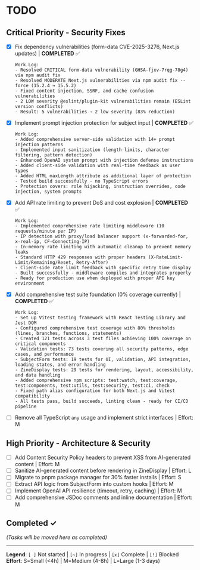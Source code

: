 # TODO

## Critical Priority - Security Fixes

- [x] Fix dependency vulnerabilities (form-data CVE-2025-3276, Next.js updates) | **COMPLETED** ✅
  ```
  Work Log:
  - Resolved CRITICAL form-data vulnerability (GHSA-fjxv-7rqg-78g4) via npm audit fix
  - Resolved MODERATE Next.js vulnerabilities via npm audit fix --force (15.2.4 → 15.5.2)
  - Fixed content injection, SSRF, and cache confusion vulnerabilities
  - 2 LOW severity @eslint/plugin-kit vulnerabilities remain (ESLint version conflicts)
  - Result: 5 vulnerabilities → 2 low severity (83% reduction)
  ```
- [x] Implement prompt injection protection for subject input | **COMPLETED** ✅
  ```
  Work Log:
  - Added comprehensive server-side validation with 14+ prompt injection patterns
  - Implemented input sanitization (length limits, character filtering, pattern detection)  
  - Enhanced OpenAI system prompt with injection defense instructions
  - Added client-side validation with real-time feedback as user types
  - Added HTML maxLength attribute as additional layer of protection
  - Tested build successfully - no TypeScript errors
  - Protection covers: role hijacking, instruction overrides, code injection, system prompts
  ```
- [x] Add API rate limiting to prevent DoS and cost explosion | **COMPLETED** ✅
  ```
  Work Log:
  - Implemented comprehensive rate limiting middleware (10 requests/minute per IP)
  - IP detection with proxy/load balancer support (x-forwarded-for, x-real-ip, CF-Connecting-IP)
  - In-memory rate limiting with automatic cleanup to prevent memory leaks
  - Standard HTTP 429 responses with proper headers (X-RateLimit-Limit/Remaining/Reset, Retry-After)
  - Client-side rate limit feedback with specific retry time display
  - Built successfully - middleware compiles and integrates properly
  - Ready for production use when deployed with proper API key environment
  ```  
- [x] Add comprehensive test suite foundation (0% coverage currently) | **COMPLETED** ✅
  ```
  Work Log:
  - Set up Vitest testing framework with React Testing Library and Jest DOM
  - Configured comprehensive test coverage with 80% thresholds (lines, branches, functions, statements)
  - Created 121 tests across 3 test files achieving 100% coverage on critical components
  - Validation tests: 73 tests covering all security patterns, edge cases, and performance
  - SubjectForm tests: 19 tests for UI, validation, API integration, loading states, and error handling
  - ZineDisplay tests: 29 tests for rendering, layout, accessibility, and data handling
  - Added comprehensive npm scripts: test:watch, test:coverage, test:components, test:utils, test:security, test:ci, check
  - Fixed path alias configuration for both Next.js and Vitest compatibility
  - All tests pass, build succeeds, linting clean - ready for CI/CD pipeline
  ```
- [ ] Remove all TypeScript `any` usage and implement strict interfaces | Effort: M

## High Priority - Architecture & Security

- [ ] Add Content Security Policy headers to prevent XSS from AI-generated content | Effort: M
- [ ] Sanitize AI-generated content before rendering in ZineDisplay | Effort: L
- [ ] Migrate to pnpm package manager for 30% faster installs | Effort: S
- [ ] Extract API logic from SubjectForm into custom hooks | Effort: M
- [ ] Implement OpenAI API resilience (timeout, retry, caching) | Effort: M
- [ ] Add comprehensive JSDoc comments and inline documentation | Effort: M

## Completed ✓

*(Tasks will be moved here as completed)*

---

**Legend**: `[ ]` Not started | `[~]` In progress | `[x]` Complete | `[!]` Blocked
**Effort**: S=Small (<4h) | M=Medium (4-8h) | L=Large (1-3 days)